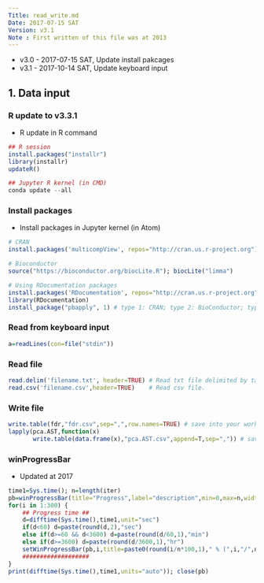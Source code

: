 ```yaml
---
Title: read_write.md
Date: 2017-07-15 SAT
Version: v3.1
Note : First written of this file was at 2013
---
```


* v3.0  - 2017-07-15 SAT, Update install pakcages
* v3.1  - 2017-10-14 SAT, Update keyboard input

## 1. Data input

### R update to v3.3.1

* R update in R command

```r
## R session
install.packages("installr")
library(installr)
updateR()

## Jupyter R kernel (in CMD)
conda update --all
```

### Install packages

* Install packages in Jupyter kernel (in Atom)

```r
# CRAN
install.packages('multicompView', repos="http://cran.us.r-project.org")

# Bioconductor
source("https://bioconductor.org/biocLite.R"); biocLite("limma")

# Using RDocumentation packages
install.packages('RDocumentation', repos="http://cran.us.r-project.org")
library(RDocumentation)
install_package("pbapply", 1) # type 1: CRAN; type 2: BioConductor; type 3: GitHub; type 4: default part of R
```

### Read from keyboard input
```r
a=readLines(con=file("stdin"))
```

### Read file
```r
read.delim('filename.txt', header=TRUE) # Read txt file delimited by tab.
read.csv('filename.csv',header=TRUE) 	# Read csv file.
```

### Write file
```r
write.table(fdr,"fdr.csv",sep=",",row.names=TRUE) # save into your workspace
lapply(pca.AST,function(x)
       write.table(data.frame(x),"pca.AST.csv",append=T,sep=",")) # save list as csv file
```

### winProgressBar
* Updated at 2017

```r {.lineNo}
time1=Sys.time(); n=length(iter)
pb=winProgressBar(title="Progress",label="description",min=0,max=n,width=500)
for(i in 1:300) {
	## Progress time ##
	d=difftime(Sys.time(),time1,unit="sec")
	if(d<60) d=paste(round(d,2),"sec")
	else if(d>=60 && d<3600) d=paste(round(d/60,1),"min")
	else if(d>=3600) d=paste(round(d/3600,1),"hr")
	setWinProgressBar(pb,i,title=paste0(round(i/n*100,1)," % (",i,"/",n,") done for ",d))
	###################
}
print(difftime(Sys.time(),time1,units="auto")); close(pb)
```
